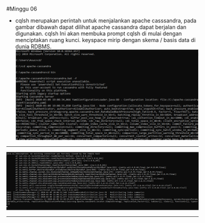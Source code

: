 #Minggu 06


* cqlsh merupakan perintah  untuk menjalankan apache casssandra, pada gambar dibawah dapat dilihat apache cassandra dapat berjalan dan digunakan. cqlsh Ini akan membuka prompt cqlsh di mulai dengan menciptakan ruang kunci. keyspace mirip dengan skema / basis data di dunia RDBMS. 
![Gambar 1](gambar-01.png)

---

![Gambar 2](gambar-02.png)

---